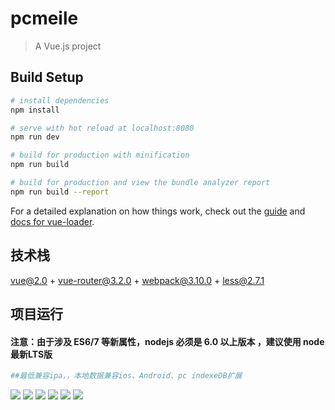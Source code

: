 # pcmeile

> A Vue.js project

## Build Setup

``` bash
# install dependencies
npm install

# serve with hot reload at localhost:8080
npm run dev

# build for production with minification
npm run build

# build for production and view the bundle analyzer report
npm run build --report
```

For a detailed explanation on how things work, check out the [guide](http://vuejs-templates.github.io/webpack/) and [docs for vue-loader](http://vuejs.github.io/vue-loader).
<br>

## 技术栈

vue@2.0 +  vue-router@3.2.0 + webpack@3.10.0  + less@2.7.1 



## 项目运行

#### 注意：由于涉及 ES6/7 等新属性，nodejs 必须是 6.0 以上版本 ，建议使用 node 最新LTS版

``` bash
##最低兼容ipa，，本地数据兼容ios、Android、pc indexeDB扩展
```
<img src="http://web.zayata.com/lockes/images/20180328135695.jpg?page=2017" >
<img src="http://web.zayata.com/lockes/images/20180328135675.jpg?page=2017" >
<img src="http://web.zayata.com/lockes/images/20180328135685.jpg?page=2017" >
<img src="http://web.zayata.com/lockes/images/20180328135665.jpg?page=2017" >
<img src="http://web.zayata.com/lockes/images/20180328135655.jpg?page=2017" >
<img src="http://web.zayata.com/lockes/images/20180328135645.jpg?page=2017" >
